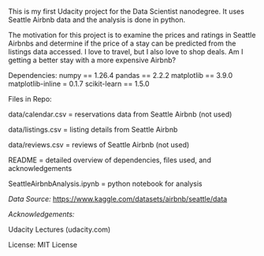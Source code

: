 This is my first Udacity project for the Data Scientist nanodegree. It uses Seattle Airbnb data and the analysis is done in python.

The motivation for this project is to examine the prices and ratings in Seattle Airbnbs and determine if the price of a stay can be predicted from the listings data accessed. I love to travel, but I also love to shop deals. Am I getting a better stay with a more expensive Airbnb? 

Dependencies:
numpy == 1.26.4
pandas == 2.2.2
matplotlib == 3.9.0
matplotlib-inline = 0.1.7
scikit-learn == 1.5.0

Files in Repo:

data/calendar.csv = reservations data from Seattle Airbnb (not used)

data/listings.csv = listing details from Seattle Airbnb

data/reviews.csv = reviews of Seattle Airbnb (not used)

README = detailed overview of dependencies, files used, and acknowledgements

SeattleAirbnbAnalysis.ipynb = python notebook for analysis

*Data Source:* https://www.kaggle.com/datasets/airbnb/seattle/data

*Acknowledgements:*

Udacity Lectures (udacity.com)

License: MIT License 
